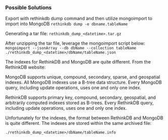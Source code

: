 ### Possible Solutions
Export with rethinkdb dump command and then utilize mongoimport to import into MongoDB
```rethinkdb dump -e dbname.tableName```

Generating a tar file:
```rethinkdb_dump_<datetime>.tar.gz```

After unzipping the tar file, leverage the mongoimport script below:
```mongoimport --jsonArray --db dbName --collection tableName ./rethinkdb_dump_<datetime>/dbName/tableName.json```


The indexes for RethinkDB and MongoDB are quite different.  From the RethinkDB website:

MongoDB supports unique, compound, secondary, sparse, and geospatial indexes. All MongoDB indexes use a B-tree data structure. Every MongoDB query, including update operations, uses one and only one index.

RethinkDB supports primary key, compound, secondary, geospatial, and arbitrarily computed indexes stored as B-trees. Every RethinkDB query, including update operations, uses one and only one index.

Unfortunately for the indexes, the format between RethinkDB and MongoDB is quite different. The indexes are stored within the same archived file:

```./rethinkdb_dump_<datetime>/dbName/tableName.info```
